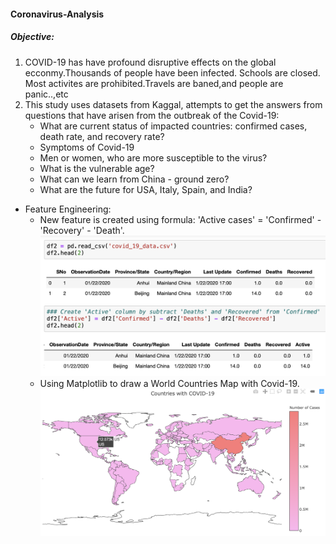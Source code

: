 #### Coronavirus-Analysis
#####  Objective:
1. COVID-19 has have profound disruptive effects on the global ecconmy.Thousands of people have been infected. Schools are closed. Most activites are prohibited.Travels are baned,and people are panic..,etc
2. This study uses datasets from Kaggal, attempts to get the answers from questions that have arisen from the outbreak of the Covid-19:
    * What are current status of impacted countries: confirmed cases, death rate, and recovery rate?
    * Symptoms of Covid-19
    * Men or women, who are more susceptible to the virus?
    * What is the vulnerable age?
    * What can we learn from China - ground zero?
    * What are the future for USA, Italy, Spain, and India?
* Feature Engineering:
    * New feature is created using formula: 'Active cases' = 'Confirmed' - 'Recovery' - 'Death'.
    ![](Image/CountriesWithCovid19_df.png)
    * Using Matplotlib to draw a World Countries Map with Covid-19.
    ![](Image/CountriesWithCovid19.png)
    
    
    
  
